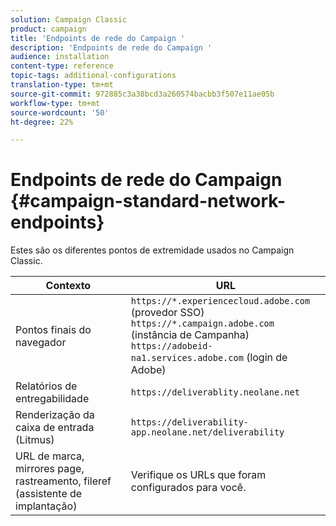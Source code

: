 ```yaml
---
solution: Campaign Classic
product: campaign
title: 'Endpoints de rede do Campaign '
description: 'Endpoints de rede do Campaign '
audience: installation
content-type: reference
topic-tags: additional-configurations
translation-type: tm+mt
source-git-commit: 972885c3a38bcd3a260574bacbb3f507e11ae05b
workflow-type: tm+mt
source-wordcount: '50'
ht-degree: 22%

---
```



# Endpoints de rede do Campaign {#campaign-standard-network-endpoints}

Estes são os diferentes pontos de extremidade usados no Campaign Classic.

| Contexto | URL |
|--- |--- |
| Pontos finais do navegador | `https://*.experiencecloud.adobe.com` (provedor SSO)<br>`https://*.campaign.adobe.com` (instância de Campanha)<br>`https://adobeid-na1.services.adobe.com` (login de Adobe) |
| Relatórios de entregabilidade | `https://deliverablity.neolane.net` |
| Renderização da caixa de entrada (Litmus) | `https://deliverability-app.neolane.net/deliverability` |
| URL de marca, mirrores page, rastreamento, fileref (assistente de implantação) | Verifique os URLs que foram configurados para você. |
